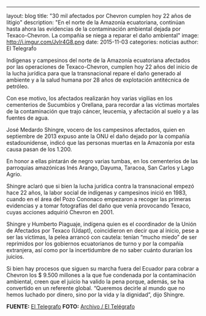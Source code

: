 ---
layout: blog
title: "30 mil afectados por Chevron cumplen hoy 22 años de litigio"
description: "En el norte de la Amazonía ecuatoriana, continúan hasta ahora las evidencias de la contaminación ambiental dejada por Texaco-Chevron. La compañía se niega a reparar el daño ambiental"
image: http://i.imgur.com/Jvlr4G8.png
date: 2015-11-03
categories: noticias
author: El Telegrafo

Indígenas y campesinos del norte de la Amazonía ecuatoriana afectados por las operaciones de Texaco-Chevron, cumplen hoy 22 años del inicio de la lucha jurídica para que la transnacional repare el daño generado al ambiente y a la salud humana por 28 años de explotación antitécnica de petróleo.

Con ese motivo, los afectados realizarán hoy varias vigilias en los cementerios de Sucumbíos y Orellana, para recordar a las víctimas mortales de la contaminación que trajo cáncer, leucemia, y afectación al suelo y a las fuentes de agua.

José Medardo Shingre, vocero de los campesinos afectados, quien en septiembre de 2013 expuso ante la ONU el daño dejado por la compañía estadounidense, indicó que las personas muertas en la Amazonía por esta causa pasan de los 1.200.

En honor a ellas pintarán de negro varias tumbas, en los cementerios de las parroquias amazónicas Inés Arango, Dayuma, Taracoa, San Carlos y Lago Agrio.

Shingre aclaró que si bien la lucha jurídica contra la transnacional empezó hace 22 años, la labor social de indígenas y campesinos inició en 1983, cuando en el área del Pozo Cononaco empezaron a recoger las primeras evidencias y a tomar fotografías del daño que venía provocando Texaco, cuyas acciones adquirió Chevron en 2001.

Shingre y Humberto Piaguaje, indígena quien es el coordinador de la Unión de Afectados por Texaco (Udapt), coincidieron en decir que al inicio, pese a ser las víctimas, la pelea arrancó con cautela: tenían “mucho miedo” de ser reprimidos por los gobiernos ecuatorianos de turno y por la compañía extranjera, así como por la incertidumbre de no saber cuánto durarían los juicios.

Si bien hay procesos que siguen su marcha fuera del Ecuador para cobrar a Chevron los $ 9.500 millones a la que fue condenada por la contaminación ambiental, creen que el juicio ha valido la pena porque, además, se ha convertido en un referente global. “Queremos decirle al mundo que no hemos luchado por dinero, sino por la vida y la dignidad”, dijo Shingre.

<b>FUENTE:</b> [El Telegrafo](http://www.eltelegrafo.com.ec/noticias/informacion-general/item/30-mil-afectados-por-chevron-cumplen-hoy-22-anos-de-litigio.html)
<b>FOTO:</b> [Archivo / El Telégrafo](http://www.eltelegrafo.com.ec/noticias/informacion-general/item/30-mil-afectados-por-chevron-cumplen-hoy-22-anos-de-litigio.html)
